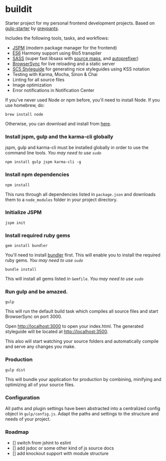 buildit
============

Starter project for my personal frontend development projects.
Based on [gulp-starter](https://github.com/greypants/gulp-starter/) by [greypants](https://github.com/greypants/).

Includes the following tools, tasks, and workflows:

- [JSPM](https://jspm.io) (modern package manager for the frontend)
- [ES6](http://kangax.github.io/compat-table/es6/) Harmony support using 6to5 transpiler
- [SASS](http://sass-lang.com/) (super fast libsass with [source maps](https://github.com/sindresorhus/gulp-ruby-sass#sourcemap), and [autoprefixer](https://github.com/sindresorhus/gulp-autoprefixer))
- [BrowserSync](http://browsersync.io) for live reloading and a static server
- [SC5 Styleguide](http://styleguide.sc5.io/) for generating nice styleguides using KSS notation
- Testing with Karma, Mocha, Sinon & Chai
- Linting for all source files
- Image optimization
- Error notifications in Notification Center

If you've never used Node or npm before, you'll need to install Node.
If you use homebrew, do:

```
brew install node
```

Otherwise, you can download and install from [here](http://nodejs.org/download/).

### Install jspm, gulp and the karma-cli globally

jspm, gulp and karma-cli must be installed globally in order to use the command line tools. *You may need to use `sudo`*

```
npm install gulp jspm karma-cli -g
```

### Install npm dependencies

```
npm install
```

This runs through all dependencies listed in `package.json` and downloads them
to a `node_modules` folder in your project directory.

### Initialize JSPM

```
jspm init
```

### Install required ruby gems

```
gem install bundler
```

You'll need to install [bundler](http://bundler.io) first. This will enable you to install the required ruby gems. *You may need to use `sudo`*

```
bundle install
```

This will install all gems listed in `Gemfile`. *You may need to use `sudo`*

### Run gulp and be amazed.

```
gulp
```

This will run the default build task which compiles all source files and start BrowserSync on port 3000.

Open [http://localhost:3000](http://localhost:3000) to open your index.html.
The generated styleguide will be located at [http://localhost:3500](http://localhost:3500).

This also will start watching your source folders and automatically compile and serve any changes you make.

### Production

```
gulp dist
```

This will bundle your application for production by combining, minifying and optimizing all of your source files.

### Configuration

All paths and plugin settings have been abstracted into a centralized config object in `gulp/config.js`. Adapt the paths and settings to the structure and needs of your project.

### Roadmap
- [] switch from jshint to eslint
- [] add jsdoc or some other kind of js source docs
- [] add knockout support with module structure
